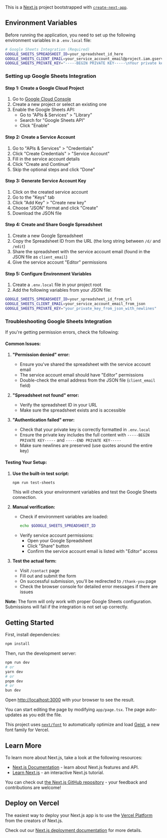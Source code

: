 This is a [Next.js](https://nextjs.org) project bootstrapped with [`create-next-app`](https://nextjs.org/docs/app/api-reference/cli/create-next-app).

## Environment Variables

Before running the application, you need to set up the following environment variables in a `.env.local` file:

```bash
# Google Sheets Integration (Required)
GOOGLE_SHEETS_SPREADSHEET_ID=your_spreadsheet_id_here
GOOGLE_SHEETS_CLIENT_EMAIL=your_service_account_email@project.iam.gserviceaccount.com
GOOGLE_SHEETS_PRIVATE_KEY="-----BEGIN PRIVATE KEY-----\nYour private key here\n-----END PRIVATE KEY-----\n"
```

### Setting up Google Sheets Integration

#### Step 1: Create a Google Cloud Project

1. Go to [Google Cloud Console](https://console.cloud.google.com/)
2. Create a new project or select an existing one
3. Enable the Google Sheets API:
   - Go to "APIs & Services" > "Library"
   - Search for "Google Sheets API"
   - Click "Enable"

#### Step 2: Create a Service Account

1. Go to "APIs & Services" > "Credentials"
2. Click "Create Credentials" > "Service Account"
3. Fill in the service account details
4. Click "Create and Continue"
5. Skip the optional steps and click "Done"

#### Step 3: Generate Service Account Key

1. Click on the created service account
2. Go to the "Keys" tab
3. Click "Add Key" > "Create new key"
4. Choose "JSON" format and click "Create"
5. Download the JSON file

#### Step 4: Create and Share Google Spreadsheet

1. Create a new Google Spreadsheet
2. Copy the Spreadsheet ID from the URL (the long string between `/d/` and `/edit`)
3. Share the spreadsheet with the service account email (found in the JSON file as `client_email`)
4. Give the service account "Editor" permissions

#### Step 5: Configure Environment Variables

1. Create a `.env.local` file in your project root
2. Add the following variables from your JSON file:

```bash
GOOGLE_SHEETS_SPREADSHEET_ID=your_spreadsheet_id_from_url
GOOGLE_SHEETS_CLIENT_EMAIL=your_service_account_email_from_json
GOOGLE_SHEETS_PRIVATE_KEY="your_private_key_from_json_with_newlines"
```

### Troubleshooting Google Sheets Integration

If you're getting permission errors, check the following:

#### Common Issues:

1. **"Permission denied" error:**

   - Ensure you've shared the spreadsheet with the service account email
   - The service account email should have "Editor" permissions
   - Double-check the email address from the JSON file (`client_email` field)

2. **"Spreadsheet not found" error:**

   - Verify the spreadsheet ID in your URL
   - Make sure the spreadsheet exists and is accessible

3. **"Authentication failed" error:**
   - Check that your private key is correctly formatted in `.env.local`
   - Ensure the private key includes the full content with `-----BEGIN PRIVATE KEY-----` and `-----END PRIVATE KEY-----`
   - Make sure newlines are preserved (use quotes around the entire key)

#### Testing Your Setup:

1. **Use the built-in test script:**

   ```bash
   npm run test-sheets
   ```

   This will check your environment variables and test the Google Sheets connection.

2. **Manual verification:**

   - Check if environment variables are loaded:
     ```bash
     echo $GOOGLE_SHEETS_SPREADSHEET_ID
     ```
   - Verify service account permissions:
     - Open your Google Spreadsheet
     - Click "Share" button
     - Confirm the service account email is listed with "Editor" access

3. **Test the actual form:**
   - Visit `/contact` page
   - Fill out and submit the form
   - On successful submission, you'll be redirected to `/thank-you` page
   - Check the browser console for detailed error messages if there are issues

**Note:** The form will only work with proper Google Sheets configuration. Submissions will fail if the integration is not set up correctly.

## Getting Started

First, install dependencies:

```bash
npm install
```

Then, run the development server:

```bash
npm run dev
# or
yarn dev
# or
pnpm dev
# or
bun dev
```

Open [http://localhost:3000](http://localhost:3000) with your browser to see the result.

You can start editing the page by modifying `app/page.tsx`. The page auto-updates as you edit the file.

This project uses [`next/font`](https://nextjs.org/docs/app/building-your-application/optimizing/fonts) to automatically optimize and load [Geist](https://vercel.com/font), a new font family for Vercel.

## Learn More

To learn more about Next.js, take a look at the following resources:

- [Next.js Documentation](https://nextjs.org/docs) - learn about Next.js features and API.
- [Learn Next.js](https://nextjs.org/learn) - an interactive Next.js tutorial.

You can check out [the Next.js GitHub repository](https://github.com/vercel/next.js) - your feedback and contributions are welcome!

## Deploy on Vercel

The easiest way to deploy your Next.js app is to use the [Vercel Platform](https://vercel.com/new?utm_medium=default-template&filter=next.js&utm_source=create-next-app&utm_campaign=create-next-app-readme) from the creators of Next.js.

Check out our [Next.js deployment documentation](https://nextjs.org/docs/app/building-your-application/deploying) for more details.
